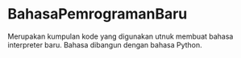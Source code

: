# BahasaPemrogramanBaru
Merupakan kumpulan kode yang digunakan utnuk membuat bahasa interpreter baru. Bahasa dibangun dengan bahasa Python.
